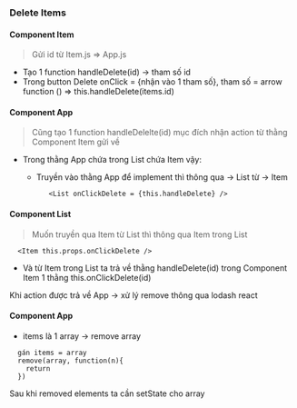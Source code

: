 
### Delete Items

#### Component Item
> Gửi id từ Item.js => App.js

- Tạo 1 function handleDelete(id) -> tham số id
- Trong button Delete onClick = {nhận vào 1 tham số}, tham số = arrow function () => this.handleDelete(items.id)

#### Component App
> Cũng tạo 1 function handleDelelte(id) mục đích nhận action từ thằng Component Item gửi về

- Trong thằng App chứa <List /> trong List chứa Item vậy:
  - Truyền vào thằng App để implement thì thông qua -> List từ -> Item
     ```
        <List onClickDelete = {this.handleDelete} />
     ```

#### Component List
> Muốn truyền qua Item từ List thì thông qua Item trong List 
  ```
    <Item this.props.onClickDelete />
  ```
  - Và từ Item trong List ta trả về thằng handleDelete(id) trong Component Item 1 thằng this.onClickDelete(id)
 
Khi action được trả về App -> xử lý remove thông qua lodash react

#### Component App
- items là 1 array -> remove array

```
  gán items = array
  remove(array, function(n){
    return 
  })
```
Sau khi removed elements ta cần setState cho array



